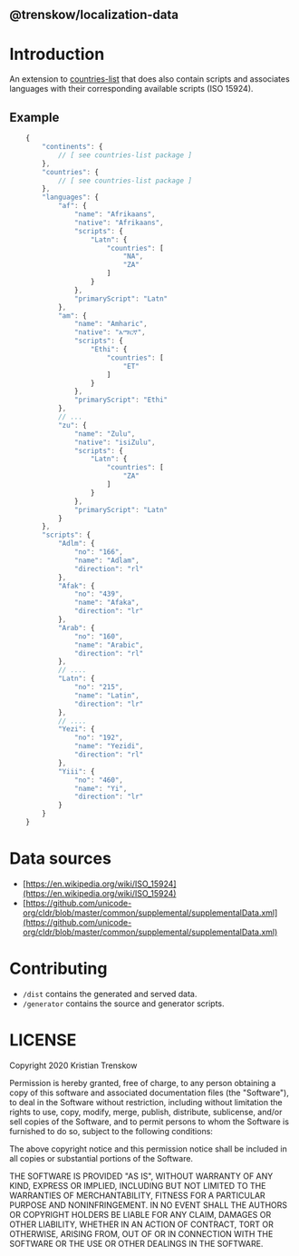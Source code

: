 @trenskow/localization-data
----

# Introduction

An extension to [countries-list](https://npmjs.org/packages/countries-list) that does also contain scripts and associates languages with their corresponding available scripts (ISO 15924).

## Example

````javascript
    {
        "continents": {
            // [ see countries-list package ]
        },
        "countries": {
            // [ see countries-list package ]
        },
        "languages": {
            "af": {
                "name": "Afrikaans",
                "native": "Afrikaans",
                "scripts": {
                    "Latn": {
                        "countries": [
                            "NA",
                            "ZA"
                        ]
                    }
                },
                "primaryScript": "Latn"
            },
            "am": {
                "name": "Amharic",
                "native": "አማርኛ",
                "scripts": {
                    "Ethi": {
                        "countries": [
                            "ET"
                        ]
                    }
                },
                "primaryScript": "Ethi"
            },
            // ...
            "zu": {
                "name": "Zulu",
                "native": "isiZulu",
                "scripts": {
                    "Latn": {
                        "countries": [
                            "ZA"
                        ]
                    }
                },
                "primaryScript": "Latn"
            }
        },
        "scripts": {
            "Adlm": {
                "no": "166",
                "name": "Adlam",
                "direction": "rl"
            },
            "Afak": {
                "no": "439",
                "name": "Afaka",
                "direction": "lr"
            },
            "Arab": {
                "no": "160",
                "name": "Arabic",
                "direction": "rl"
            },
            // ....
            "Latn": {
                "no": "215",
                "name": "Latin",
                "direction": "lr"
            },
            // ....
            "Yezi": {
                "no": "192",
                "name": "Yezidi",
                "direction": "rl"
            },
            "Yiii": {
                "no": "460",
                "name": "Yi",
                "direction": "lr"
            }
        }
    }
````

# Data sources

* [https://en.wikipedia.org/wiki/ISO_15924](https://en.wikipedia.org/wiki/ISO_15924)
* [https://github.com/unicode-org/cldr/blob/master/common/supplemental/supplementalData.xml](https://github.com/unicode-org/cldr/blob/master/common/supplemental/supplementalData.xml)

# Contributing

* `/dist` contains the generated and served data.
* `/generator` contains the source and generator scripts.

# LICENSE

Copyright 2020 Kristian Trenskow

Permission is hereby granted, free of charge, to any person obtaining a copy of this software and associated documentation files (the "Software"), to deal in the Software without restriction, including without limitation the rights to use, copy, modify, merge, publish, distribute, sublicense, and/or sell copies of the Software, and to permit persons to whom the Software is furnished to do so, subject to the following conditions:

The above copyright notice and this permission notice shall be included in all copies or substantial portions of the Software.

THE SOFTWARE IS PROVIDED "AS IS", WITHOUT WARRANTY OF ANY KIND, EXPRESS OR IMPLIED, INCLUDING BUT NOT LIMITED TO THE WARRANTIES OF MERCHANTABILITY, FITNESS FOR A PARTICULAR PURPOSE AND NONINFRINGEMENT. IN NO EVENT SHALL THE AUTHORS OR COPYRIGHT HOLDERS BE LIABLE FOR ANY CLAIM, DAMAGES OR OTHER LIABILITY, WHETHER IN AN ACTION OF CONTRACT, TORT OR OTHERWISE, ARISING FROM, OUT OF OR IN CONNECTION WITH THE SOFTWARE OR THE USE OR OTHER DEALINGS IN THE SOFTWARE.
